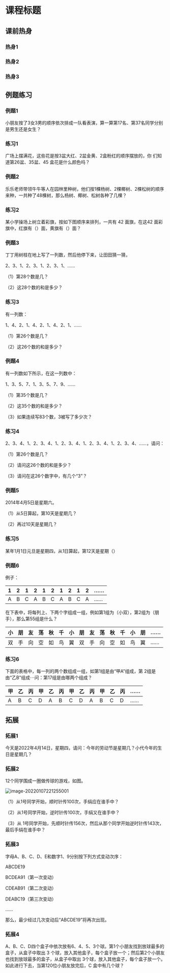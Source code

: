 # 课程标题

## 课前热身

### 热身1



### 热身2



### 热身3



## 例题练习

### 例题1

小朋友按了3女3男的顺序依次排成一队看表演，算一算第17名、第37名同学分别是男生还是女生？



### 练习1

广场上摆满花，这些花是按3盆大红、2盆金黄、2盒粉红的顺序摆放的，你
们知道第26盆、35盆、45 盒花是什么颜色吗？



### 例题2

乐乐老师带领牛牛等人在园林里种树，他们按1棵杨树、2棵椰树、2棵松树的顺序来种，一共种了48棵树，那么杨树、椰树、松树各种了几棵？



### 练习2

某小学操场上树立着彩旗，按如下图顺序来排列，一共有 42 面旗，在这42 面彩旗中，红旗有（）面，黄旗有（）面？



### 例题3

丁丁用树枝在地上写了一列数，然后他停下来，让田田猜一猜，

$2、3、1、2、3、1、2、3、1、……$

（1）第28个数是几？

（2）这28个数的和是多少？





### 练习3

有一列数：

$1、4、2、1、4、2、1、4、2、1、……$

（1）第26个数是几？

（2）这26个数的和是多少？





### 例题4

有一列数如下所示，在这一列数中：

$1、3、5、7、1、3、5、7、9、……$

（1）第35个数是几？

（2）这35个数的和是多少？

（3）如果连续写83个数，3被写了多少次？





### 练习4

$2、3、4、1、2、3、4、1、2、3、4、1、2、3、4、1、2、3、4、……$，请问：

（1）第26个数是几？

（2）请问这26个数的和是多少？

（3）请问在这26个数字中，有几个“3”？



### 例题5

2014年4月5日是星期六。

（1）从5日算起，第10天是星期几？

（2）再过10天是星期几？



### 练习5

某年1月1日元旦是星期四，从1日算起，第12天是星期（）






### 例题6

例子：

| 1    | 2    | 1    | 2    | 1    | 2    | 1    | 2    | 1    | 2    | ……   |
| ---- | ---- | ---- | ---- | ---- | ---- | ---- | ---- | ---- | ---- | ---- |
| A    | B    | C    | A    | B    | C    | A    | B    | C    | A    | ……   |



在下表中，将每列上、下两个字组成一组，例如第1组为（小双），第2组为（朋手），那么第55组是什么？

| 小   | 朋   | 友   | 荡   | 秋   | 千   | 小   | 朋   | 友   | 荡   | 秋   | 千   | 小   | 朋   | ……   |
| ---- | ---- | ---- | ---- | ---- | ---- | ---- | ---- | ---- | ---- | ---- | ---- | ---- | ---- | ---- |
| 双   | 手   | 向   | 空   | 如   | 鸟   | 翼   | 双   | 手   | 向   | 空   | 如   | 鸟   | 翼   | ……   |



### 练习6

下面的表格中，每一列的两个数组成一组，如第1组是由“甲A”组成，第
2组是由“乙B”组成⋯问：第17组是由哪两个组成？

| 甲   | 乙   | 丙   | 甲   | 乙   | 丙   | 甲   | 乙   | 丙   | 甲   | 乙   | 丙   | ……   |
| ---- | ---- | ---- | ---- | ---- | ---- | ---- | ---- | ---- | ---- | ---- | ---- | ---- |
| A    | B    | C    | D    | A    | B    | C    | D    | A    | B    | C    | D    | ……   |



## 拓展

### 拓展1

今天是2022年4月14日，星期四，请问：今年的劳动节是星期几？小代今年的生日是星期几？



### 拓展2

12个同学围成一圈做传球的游戏，如图。

![image-20220107221255001](https://images-1251118812.cos.ap-guangzhou.myqcloud.com/202204141300-cb3b.png)

（1）从1号同学开始，顺时针传100次，手绢应在谁手中？

（2）从1号同学开始，逆时针传100次，手绢又在谁手中？

（3）从 1号同学开始，先顺时针传156次，然后从那个同学开始逆时针传143次，最后手绢在谁手中？



### 拓展3

字母A、B、C、D、E和数字1、9分别按下列方式变动次序：

ABCDE19

BCDEA91（第一次变动）

CDEAB91（第二次变动）

DEABC19（第三次变动）

……

那么，最少经过几次变动后“ABCDE19”将再次出现。



### 拓展4

A、B、C、D四个盒子中依次放有6、4、5、3个球。第1个小朋友找到放球最多的盒子，从盒子中取出 3 个球，放入其他盒子，每个盒子放一个；然后第2个小朋友也找到放球最多的盒子，从盒子中取出 3个球，放入其他盒子，每个盒子放一个。如此进行下去，当第120位小朋友放完后，C 盒中有几个球？
